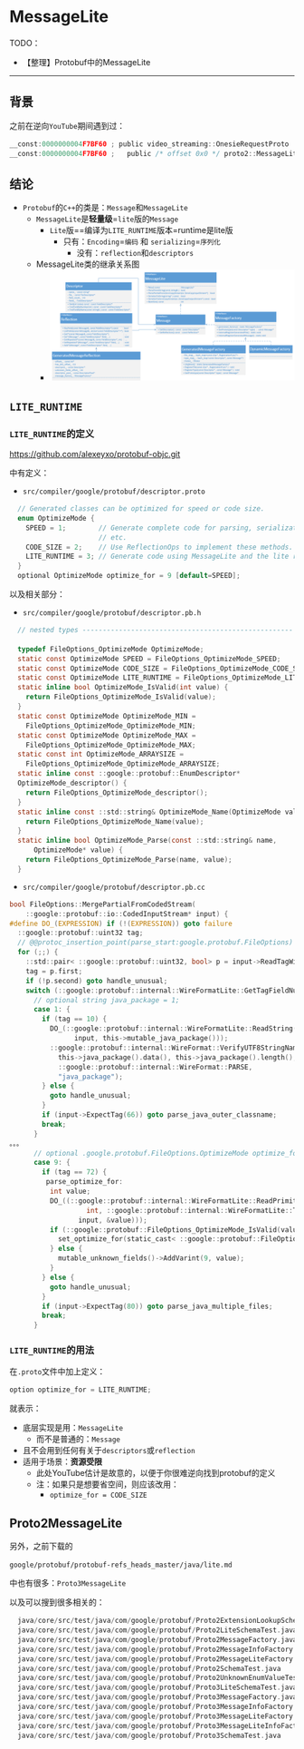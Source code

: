 # MessageLite

TODO：

* 【整理】Protobuf中的MessageLite

---

## 背景

之前在逆向`YouTube`期间遇到过：

```c
__const:0000000004F7BF60 ; public video_streaming::OnesieRequestProto :
__const:0000000004F7BF60 ;   public /* offset 0x0 */ proto2::MessageLite
```

## 结论

* `Protobuf`的`C++`的类是：`Message`和`MessageLite`
  * `MessageLite`是**轻量级**=`lite`版的`Message`
    * `Lite`版==编译为`LITE_RUNTIME`版本=runtime是lite版
      * 只有：`Encoding`=`编码` 和 `serializing`=`序列化`
        * 没有：`reflection`和`descriptors`
  * MessageLite类的继承关系图
    * ![messagelite_class_info](../../../assets/img/messagelite_class_info.png)

## `LITE_RUNTIME`

### `LITE_RUNTIME`的定义

https://github.com/alexeyxo/protobuf-objc.git

中有定义：

* `src/compiler/google/protobuf/descriptor.proto`

```c
  // Generated classes can be optimized for speed or code size.
  enum OptimizeMode {
    SPEED = 1;        // Generate complete code for parsing, serialization,
                      // etc.
    CODE_SIZE = 2;    // Use ReflectionOps to implement these methods.
    LITE_RUNTIME = 3; // Generate code using MessageLite and the lite runtime.
  }
  optional OptimizeMode optimize_for = 9 [default=SPEED];
```

以及相关部分：

* `src/compiler/google/protobuf/descriptor.pb.h`

```c
  // nested types ----------------------------------------------------

  typedef FileOptions_OptimizeMode OptimizeMode;
  static const OptimizeMode SPEED = FileOptions_OptimizeMode_SPEED;
  static const OptimizeMode CODE_SIZE = FileOptions_OptimizeMode_CODE_SIZE;
  static const OptimizeMode LITE_RUNTIME = FileOptions_OptimizeMode_LITE_RUNTIME;
  static inline bool OptimizeMode_IsValid(int value) {
    return FileOptions_OptimizeMode_IsValid(value);
  }
  static const OptimizeMode OptimizeMode_MIN =
    FileOptions_OptimizeMode_OptimizeMode_MIN;
  static const OptimizeMode OptimizeMode_MAX =
    FileOptions_OptimizeMode_OptimizeMode_MAX;
  static const int OptimizeMode_ARRAYSIZE =
    FileOptions_OptimizeMode_OptimizeMode_ARRAYSIZE;
  static inline const ::google::protobuf::EnumDescriptor*
  OptimizeMode_descriptor() {
    return FileOptions_OptimizeMode_descriptor();
  }
  static inline const ::std::string& OptimizeMode_Name(OptimizeMode value) {
    return FileOptions_OptimizeMode_Name(value);
  }
  static inline bool OptimizeMode_Parse(const ::std::string& name,
      OptimizeMode* value) {
    return FileOptions_OptimizeMode_Parse(name, value);
  }
```

* `src/compiler/google/protobuf/descriptor.pb.cc`

```c
bool FileOptions::MergePartialFromCodedStream(
    ::google::protobuf::io::CodedInputStream* input) {
#define DO_(EXPRESSION) if (!(EXPRESSION)) goto failure
  ::google::protobuf::uint32 tag;
  // @@protoc_insertion_point(parse_start:google.protobuf.FileOptions)
  for (;;) {
    ::std::pair< ::google::protobuf::uint32, bool> p = input->ReadTagWithCutoff(16383);
    tag = p.first;
    if (!p.second) goto handle_unusual;
    switch (::google::protobuf::internal::WireFormatLite::GetTagFieldNumber(tag)) {
      // optional string java_package = 1;
      case 1: {
        if (tag == 10) {
          DO_(::google::protobuf::internal::WireFormatLite::ReadString(
                input, this->mutable_java_package()));
          ::google::protobuf::internal::WireFormat::VerifyUTF8StringNamedField(
            this->java_package().data(), this->java_package().length(),
            ::google::protobuf::internal::WireFormat::PARSE,
            "java_package");
        } else {
          goto handle_unusual;
        }
        if (input->ExpectTag(66)) goto parse_java_outer_classname;
        break;
      }
。。。
      // optional .google.protobuf.FileOptions.OptimizeMode optimize_for = 9 [default = SPEED];
      case 9: {
        if (tag == 72) {
         parse_optimize_for:
          int value;
          DO_((::google::protobuf::internal::WireFormatLite::ReadPrimitive<
                   int, ::google::protobuf::internal::WireFormatLite::TYPE_ENUM>(
                 input, &value)));
          if (::google::protobuf::FileOptions_OptimizeMode_IsValid(value)) {
            set_optimize_for(static_cast< ::google::protobuf::FileOptions_OptimizeMode >(value));
          } else {
            mutable_unknown_fields()->AddVarint(9, value);
          }
        } else {
          goto handle_unusual;
        }
        if (input->ExpectTag(80)) goto parse_java_multiple_files;
        break;
      }
```

### `LITE_RUNTIME`的用法

在`.proto`文件中加上定义：

```c
option optimize_for = LITE_RUNTIME;
```

就表示：

* 底层实现是用：`MessageLite`
  * 而不是普通的：`Message`
* 且不会用到任何有关于`descriptors`或`reflection`
* 适用于场景：**资源受限**
  * 此处YouTube估计是故意的，以便于你很难逆向找到protobuf的定义
  * 注：如果只是想要省空间，则应该改用：
    * `optimize_for = CODE_SIZE`

## Proto2MessageLite

另外，之前下载的

`google/protobuf/protobuf-refs_heads_master/java/lite.md`

中也有很多：`Proto3MessageLite`

以及可以搜到很多相关的：

```c
  java/core/src/test/java/com/google/protobuf/Proto2ExtensionLookupSchemaTest.java \
  java/core/src/test/java/com/google/protobuf/Proto2LiteSchemaTest.java            \
  java/core/src/test/java/com/google/protobuf/Proto2MessageFactory.java            \
  java/core/src/test/java/com/google/protobuf/Proto2MessageInfoFactory.java        \
  java/core/src/test/java/com/google/protobuf/Proto2MessageLiteFactory.java        \
  java/core/src/test/java/com/google/protobuf/Proto2SchemaTest.java                \
  java/core/src/test/java/com/google/protobuf/Proto2UnknownEnumValueTest.java      \
  java/core/src/test/java/com/google/protobuf/Proto3LiteSchemaTest.java            \
  java/core/src/test/java/com/google/protobuf/Proto3MessageFactory.java            \
  java/core/src/test/java/com/google/protobuf/Proto3MessageInfoFactory.java        \
  java/core/src/test/java/com/google/protobuf/Proto3MessageLiteFactory.java        \
  java/core/src/test/java/com/google/protobuf/Proto3MessageLiteInfoFactory.java    \
  java/core/src/test/java/com/google/protobuf/Proto3SchemaTest.java                \
```
